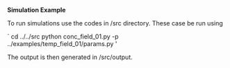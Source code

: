 __Simulation Example__

To run simulations use the codes in /src directory.  These case be run using

`
cd ../../src
python conc_field_01.py -p ../examples/temp_field_01/params.py
'

The output is then generated in /src/output. 







